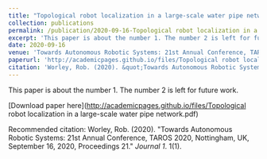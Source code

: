 ```yaml
---
title: "Topological robot localization in a large-scale water pipe network"
collection: publications
permalink: /publication/2020-09-16-Topological robot localization in a large-scale water pipe network
excerpt: 'This paper is about the number 1. The number 2 is left for future work.'
date: 2020-09-16
venue: 'Towards Autonomous Robotic Systems: 21st Annual Conference, TAROS 2020, Nottingham, UK, September 16, 2020, Proceedings 21'
paperurl: 'http://academicpages.github.io/files/Topological robot localization in a large-scale water pipe network.pdf'
citation: 'Worley, Rob. (2020). &quot;Towards Autonomous Robotic Systems: 21st Annual Conference, TAROS 2020, Nottingham, UK, September 16, 2020, Proceedings 21.&quot; <i>Journal 1</i>. 1(1).'
---
```

This paper is about the number 1. The number 2 is left for future work.

[Download paper here](http://academicpages.github.io/files/Topological robot localization in a large-scale water pipe network.pdf)

Recommended citation: Worley, Rob. (2020). "Towards Autonomous Robotic Systems: 21st Annual Conference, TAROS 2020, Nottingham, UK, September 16, 2020, Proceedings 21." <i>Journal 1</i>. 1(1).